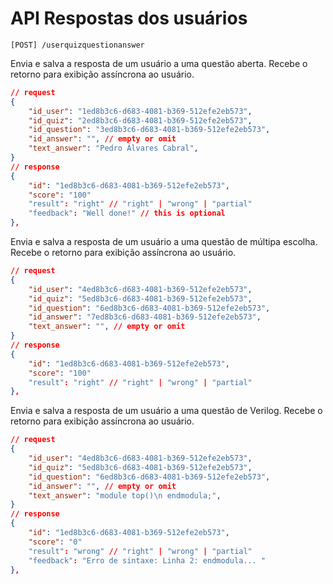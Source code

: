 # API Respostas dos usuários

    [POST] /userquizquestionanswer    

Envia e salva a resposta de um usuário a uma questão aberta. Recebe o retorno para exibição assíncrona ao usuário.

```json
// request
{
    "id_user": "1ed8b3c6-d683-4081-b369-512efe2eb573",
    "id_quiz": "2ed8b3c6-d683-4081-b369-512efe2eb573",
    "id_question": "3ed8b3c6-d683-4081-b369-512efe2eb573",
    "id_answer": "", // empty or omit 
    "text_answer": "Pedro Álvares Cabral",
}
// response
{
    "id": "1ed8b3c6-d683-4081-b369-512efe2eb573",
    "score": "100"
    "result": "right" // "right" | "wrong" | "partial"
    "feedback": "Well done!" // this is optional 
},
```
Envia e salva a resposta de um usuário a uma questão de múltipa escolha. Recebe o retorno para exibição assíncrona ao usuário.

```json
// request
{
    "id_user": "4ed8b3c6-d683-4081-b369-512efe2eb573",
    "id_quiz": "5ed8b3c6-d683-4081-b369-512efe2eb573",
    "id_question": "6ed8b3c6-d683-4081-b369-512efe2eb573",
    "id_answer": "7ed8b3c6-d683-4081-b369-512efe2eb573",  
    "text_answer": "", // empty or omit 
}
// response
{
    "id": "1ed8b3c6-d683-4081-b369-512efe2eb573",
    "score": "100"
    "result": "right" // "right" | "wrong" | "partial"
},
```
Envia e salva a resposta de um usuário a uma questão de Verilog. Recebe o retorno para exibição assíncrona ao usuário.

```json
// request
{
    "id_user": "4ed8b3c6-d683-4081-b369-512efe2eb573",
    "id_quiz": "5ed8b3c6-d683-4081-b369-512efe2eb573",
    "id_question": "6ed8b3c6-d683-4081-b369-512efe2eb573",
    "id_answer": "", // empty or omit 
    "text_answer": "module top()\n endmodula;", 
}
// response
{
    "id": "1ed8b3c6-d683-4081-b369-512efe2eb573",
    "score": "0"
    "result": "wrong" // "right" | "wrong" | "partial"
    "feedback": "Erro de sintaxe: Linha 2: endmodula... "
},
```

